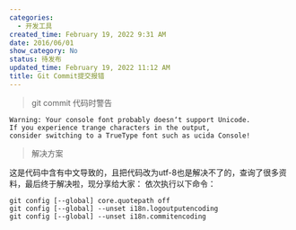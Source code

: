 ```yaml
---
categories:
  - 开发工具
created_time: February 19, 2022 9:31 AM
date: 2016/06/01
show_category: No
status: 待发布
updated_time: February 19, 2022 11:12 AM
title: Git Commit提交报错
---
```



> git commit 代码时警告
> 

```
Warning: Your console font probably doesn‘t support Unicode.
If you experience trange characters in the output,
consider switching to a TrueType font such as ucida Console!
```

> 解决方案
> 

这是代码中含有中文导致的，且把代码改为utf-8也是解决不了的，查询了很多资料，最后终于解决啦，现分享给大家： 依次执行以下命令：

```
git config [--global] core.quotepath off
git config [--global] --unset i18n.logoutputencoding
git config [--global] --unset i18n.commitencoding
```